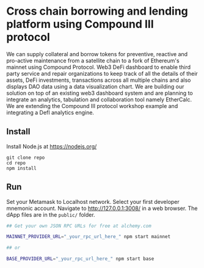 # Cross chain borrowing and lending platform using Compound III protocol 

We can supply collateral and borrow tokens for preventive, reactive and pro-active maintenance from a satellite chain to a fork of Ethereum's mainnet using Compound Protocol. Web3 DeFi dashboard to enable third party service and repair organizations to keep track of all the details of their assets, DeFi investments, transactions across all multiple chains and also displays DAO data using a data visualization chart. We are building our solution on top of an existing web3 dashboard system and are planning to integrate an analytics, tabulation and collaboration tool namely EtherCalc.  We are extending the Compound III protocol workshop example and integrating a DefI analytics engine.

## Install

Install Node.js at https://nodejs.org/

```
git clone repo
cd repo
npm install
```

## Run

Set your Metamask to Localhost network. Select your first developer mnemonic account. Navigate to http://127.0.0.1:3008/ in a web browser. The dApp files are in the `public/` folder.

```bash
## Get your own JSON RPC URLs for free at alchemy.com

MAINNET_PROVIDER_URL="_your_rpc_url_here_" npm start mainnet

## or

BASE_PROVIDER_URL="_your_rpc_url_here_" npm start base
```
